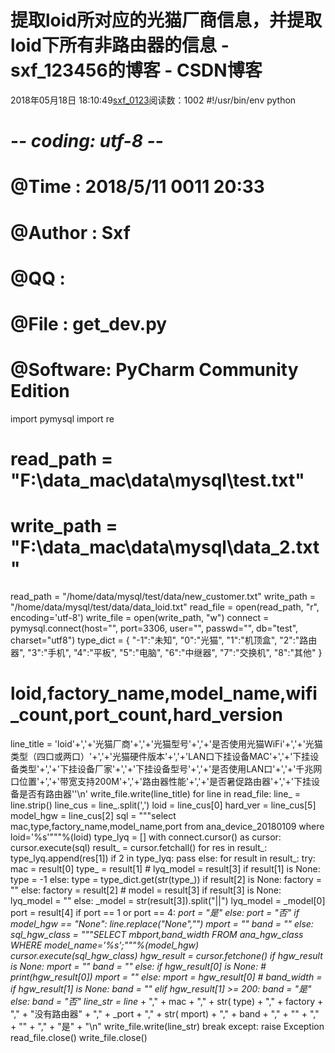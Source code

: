 # 提取loid所对应的光猫厂商信息，并提取loid下所有非路由器的信息 - sxf_123456的博客 - CSDN博客
2018年05月18日 18:10:49[sxf_0123](https://me.csdn.net/sxf_123456)阅读数：1002
#!/usr/bin/env python
# -*- coding: utf-8 -*-
# @Time    : 2018/5/11 0011 20:33
# @Author  : Sxf
# @QQ      :
# @File    : get_dev.py
# @Software: PyCharm Community Edition
import pymysql
import  re
# read_path = "F:\\data_mac\\data\\mysql\\test.txt"
# write_path = "F:\\data_mac\\data\\mysql\\data_2.txt"
read_path = "/home/data/mysql/test/data/new_customer.txt"
write_path = "/home/data/mysql/test/data/data_loid.txt"
read_file = open(read_path, "r", encoding='utf-8')
write_file = open(write_path, "w")
connect = pymysql.connect(host="", port=3306, user="", passwd="", db="test", charset="utf8")
type_dict = {
    "-1":"未知",
"0":"光猫",
"1":"机顶盒",
"2":"路由器",
"3":"手机",
"4":"平板",
"5":"电脑",
"6":"中继器",
"7":"交换机",
"8":"其他"
}
# loid,factory_name,model_name,wifi_count,port_count,hard_version
line_title = 'loid'+','+'光猫厂商'+','+'光猫型号'+','+'是否使用光猫WiFi'+','+'光猫类型（四口或两口）'+','+'光猫硬件版本'+','+'LAN口下挂设备MAC'+','+'下挂设备类型'+','+'下挂设备厂家'+','+'下挂设备型号'+','+'是否使用LAN口'+','+'千兆网口位置'+','+'带宽支持200M'+','+'路由器性能'+','+'是否暑促路由器'+','+'下挂设备是否有路由器''\n'
write_file.write(line_title)
for line in read_file:
    line_ = line.strip()
    line_cus = line_.split(',')
    loid = line_cus[0]
    hard_ver = line_cus[5]
    model_hgw = line_cus[2]
    sql = """select mac,type,factory_name,model_name,port from ana_device_20180109 where loid='%s'"""%(loid)
    type_lyq = []
    with connect.cursor() as cursor:
        cursor.execute(sql)
        result_ = cursor.fetchall()
        for res in result_:
            type_lyq.append(res[1])
        if 2 in type_lyq:
            pass
        else:
            for result in result_:
                try:
                    mac = result[0]
                    type_ = result[1]
                    # lyq_model = result[3]
if result[1] is None:
                        type = -1
else:
                        type = type_dict.get(str(type_))
                    if result[2] is None:
                        factory = ""
else:
                        factory = result[2]
                    # model = result[3]
if result[3] is None:
                        lyq_model = ""
else:
                        _model = str(result[3]).split("||")
                        lyq_model = _model[0]
                    port = result[4]
                    if port == 1 or port == 4:
                        _port = "是"
else:
                        _port = "否"
if model_hgw == "None":
                        line_.replace("None","")
                        mport = ""
band = ""
else:
                        sql_hgw_class = """SELECT mbport,band_width FROM ana_hgw_class WHERE model_name='%s';"""%(model_hgw)
                        cursor.execute(sql_hgw_class)
                        hgw_result = cursor.fetchone()
                        if hgw_result is None:
                            mport = ""
band = ""
else:
                            if hgw_result[0] is None:
                                # print(hgw_result[0])
mport = ""
else:
                                mport = hgw_result[0]
                            # band_width =
if hgw_result[1] is None:
                                band = ""
elif hgw_result[1] >= 200:
                                band = "是"
else:
                                band = "否"
line_str = line_ + "," + mac + "," + str(
                        type) + "," + factory + "," + "没有路由器" + "," + _port + "," + str(
                        mport) + "," + band + "," + "" + "," + "" + "," + "是" + "\n"
write_file.write(line_str)
                    break
                except:
                    raise  Exception
read_file.close()
write_file.close()
